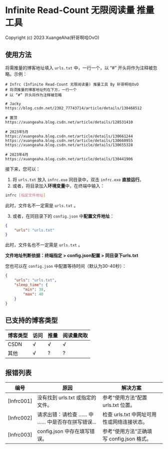 # Infinite Read-Count 无限阅读量 推量工具

Copyright (c) 2023 XuangeAha(轩哥啊哈OvO)

## 使用方法

将需推量的博客地址填入 `urls.txt` 中，一行一个，以 “#” 开头将作为注释被忽略。示例：

```plaintext
# Infrc (Infinite Read-Count 无限阅读量) 推量工具 By 轩哥啊哈OvO
# 将须推量的博客地址列在下方，一行一个
# 以 “#” 开头将作为注释被忽略

# Jacky
https://blog.csdn.net/2302_77743714/article/details/130468512

# 置顶
https://xuangeaha.blog.csdn.net/article/details/128531410

# 2023年5月
https://xuangeaha.blog.csdn.net/article/details/130661244
https://xuangeaha.blog.csdn.net/article/details/130660955
https://xuangeaha.blog.csdn.net/article/details/130655328

# 2023年4月
https://xuangeaha.blog.csdn.net/article/details/130441906
```

接下来，您可以：

1. 将 `urls.txt` 放入 `infrc.exe` 同目录中，双击 `infrc.exe` **直接运行**。
2. 或者，将目录加入**环境变量**中，在终端中输入：

```bash
infrc [指定文件地址]
```

此时，文件名不一定需是 `urls.txt` 。

3. 或者，在同目录下的 `config.json` 中**配置文件地址**：

```json
{
    "urls": "urls.txt"
}
```

此时，文件名也不一定需是 `urls.txt` 。

**文件地址判断依据：终端指定 > config.json配置 > 同目录下urls.txt**

您也可以在 `config.json` 中配置等待时间（默认为30-40秒）：

```json
{
    "urls": "urls.txt",
    "sleep_time": {
        "min": 30,
        "max": 40
    }
}
```

## 已支持的博客类型

| 博客类型 | 访问 | 推量 | 阅读量爬取 |
| -------- | ---- | ---- | ---------- |
| CSDN     | √   | √   | √         |
| 其他     | √   | ?    | ?          |

## 报错列表

| 编号       | 原因                                                 | 解决方案                                     |
| ---------- | ---------------------------------------------------- | -------------------------------------------- |
| [Infrc001] | 没有找到 urls.txt 或指定的文件。                     | 参考“使用方法”配置 urls.txt 位置。         |
| [Infrc002] | 请求出错：请检查 …… 中 …… 中是否存在拼写错误... | 检查 urls.txt 中网址可用性或网络连接状态。  |
| [Infrc003] | config.json 中存在填写错误。                         | 参考“使用方法”正确填写 config.json 格式。 |
